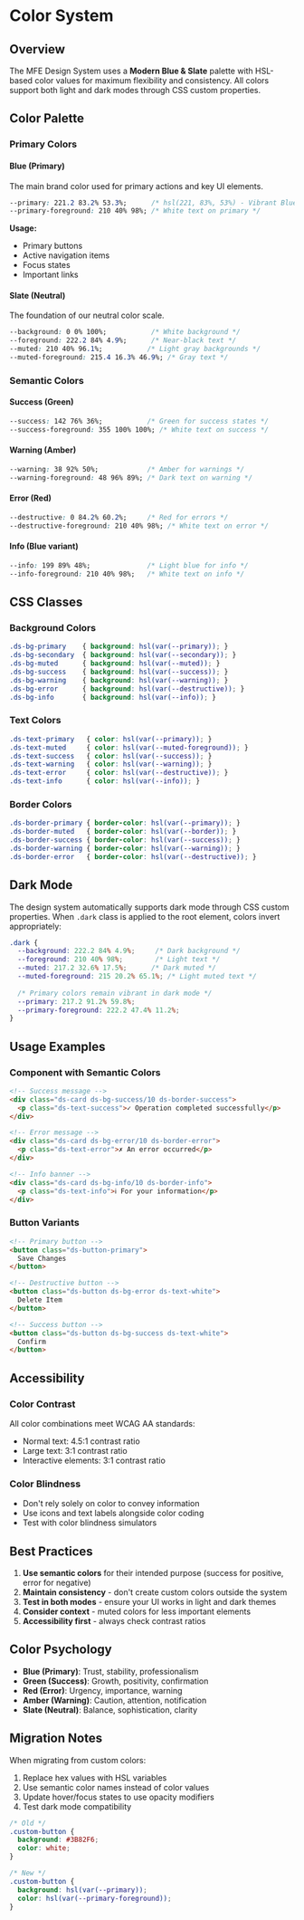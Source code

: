 # Color System

## Overview

The MFE Design System uses a **Modern Blue & Slate** palette with HSL-based color values for maximum flexibility and consistency. All colors support both light and dark modes through CSS custom properties.

## Color Palette

### Primary Colors

#### Blue (Primary)
The main brand color used for primary actions and key UI elements.

```css
--primary: 221.2 83.2% 53.3%;      /* hsl(221, 83%, 53%) - Vibrant Blue */
--primary-foreground: 210 40% 98%; /* White text on primary */
```

**Usage:**
- Primary buttons
- Active navigation items
- Focus states
- Important links

#### Slate (Neutral)
The foundation of our neutral color scale.

```css
--background: 0 0% 100%;           /* White background */
--foreground: 222.2 84% 4.9%;      /* Near-black text */
--muted: 210 40% 96.1%;           /* Light gray backgrounds */
--muted-foreground: 215.4 16.3% 46.9%; /* Gray text */
```

### Semantic Colors

#### Success (Green)
```css
--success: 142 76% 36%;           /* Green for success states */
--success-foreground: 355 100% 100%; /* White text on success */
```

#### Warning (Amber)
```css
--warning: 38 92% 50%;            /* Amber for warnings */
--warning-foreground: 48 96% 89%; /* Dark text on warning */
```

#### Error (Red)
```css
--destructive: 0 84.2% 60.2%;     /* Red for errors */
--destructive-foreground: 210 40% 98%; /* White text on error */
```

#### Info (Blue variant)
```css
--info: 199 89% 48%;              /* Light blue for info */
--info-foreground: 210 40% 98%;   /* White text on info */
```

## CSS Classes

### Background Colors

```css
.ds-bg-primary    { background: hsl(var(--primary)); }
.ds-bg-secondary  { background: hsl(var(--secondary)); }
.ds-bg-muted      { background: hsl(var(--muted)); }
.ds-bg-success    { background: hsl(var(--success)); }
.ds-bg-warning    { background: hsl(var(--warning)); }
.ds-bg-error      { background: hsl(var(--destructive)); }
.ds-bg-info       { background: hsl(var(--info)); }
```

### Text Colors

```css
.ds-text-primary   { color: hsl(var(--primary)); }
.ds-text-muted     { color: hsl(var(--muted-foreground)); }
.ds-text-success   { color: hsl(var(--success)); }
.ds-text-warning   { color: hsl(var(--warning)); }
.ds-text-error     { color: hsl(var(--destructive)); }
.ds-text-info      { color: hsl(var(--info)); }
```

### Border Colors

```css
.ds-border-primary { border-color: hsl(var(--primary)); }
.ds-border-muted   { border-color: hsl(var(--border)); }
.ds-border-success { border-color: hsl(var(--success)); }
.ds-border-warning { border-color: hsl(var(--warning)); }
.ds-border-error   { border-color: hsl(var(--destructive)); }
```

## Dark Mode

The design system automatically supports dark mode through CSS custom properties. When `.dark` class is applied to the root element, colors invert appropriately:

```css
.dark {
  --background: 222.2 84% 4.9%;     /* Dark background */
  --foreground: 210 40% 98%;        /* Light text */
  --muted: 217.2 32.6% 17.5%;      /* Dark muted */
  --muted-foreground: 215 20.2% 65.1%; /* Light muted text */
  
  /* Primary colors remain vibrant in dark mode */
  --primary: 217.2 91.2% 59.8%;
  --primary-foreground: 222.2 47.4% 11.2%;
}
```

## Usage Examples

### Component with Semantic Colors

```html
<!-- Success message -->
<div class="ds-card ds-bg-success/10 ds-border-success">
  <p class="ds-text-success">✓ Operation completed successfully</p>
</div>

<!-- Error message -->
<div class="ds-card ds-bg-error/10 ds-border-error">
  <p class="ds-text-error">✗ An error occurred</p>
</div>

<!-- Info banner -->
<div class="ds-card ds-bg-info/10 ds-border-info">
  <p class="ds-text-info">ℹ For your information</p>
</div>
```

### Button Variants

```html
<!-- Primary button -->
<button class="ds-button-primary">
  Save Changes
</button>

<!-- Destructive button -->
<button class="ds-button ds-bg-error ds-text-white">
  Delete Item
</button>

<!-- Success button -->
<button class="ds-button ds-bg-success ds-text-white">
  Confirm
</button>
```

## Accessibility

### Color Contrast
All color combinations meet WCAG AA standards:
- Normal text: 4.5:1 contrast ratio
- Large text: 3:1 contrast ratio
- Interactive elements: 3:1 contrast ratio

### Color Blindness
- Don't rely solely on color to convey information
- Use icons and text labels alongside color coding
- Test with color blindness simulators

## Best Practices

1. **Use semantic colors** for their intended purpose (success for positive, error for negative)
2. **Maintain consistency** - don't create custom colors outside the system
3. **Test in both modes** - ensure your UI works in light and dark themes
4. **Consider context** - muted colors for less important elements
5. **Accessibility first** - always check contrast ratios

## Color Psychology

- **Blue (Primary)**: Trust, stability, professionalism
- **Green (Success)**: Growth, positivity, confirmation
- **Red (Error)**: Urgency, importance, warning
- **Amber (Warning)**: Caution, attention, notification
- **Slate (Neutral)**: Balance, sophistication, clarity

## Migration Notes

When migrating from custom colors:

1. Replace hex values with HSL variables
2. Use semantic color names instead of color values
3. Update hover/focus states to use opacity modifiers
4. Test dark mode compatibility

```css
/* Old */
.custom-button {
  background: #3B82F6;
  color: white;
}

/* New */
.custom-button {
  background: hsl(var(--primary));
  color: hsl(var(--primary-foreground));
}
```